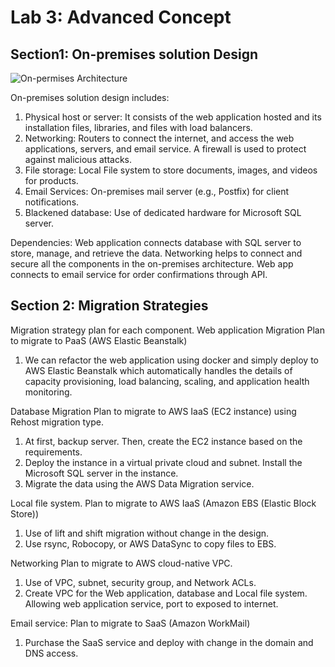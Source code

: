 # Lab 3: Advanced Concept
## Section1: On-premises solution Design

![On-permises Architecture](https://github.com/user-attachments/assets/6a1f9621-ae0d-45f3-a827-1d41044bb7ed)

On-premises solution design includes:
1. Physical host or server: It consists of the web application hosted and its installation files, libraries, and files with load balancers.
2. Networking: Routers to connect the internet, and access the web applications, servers, and email service. A firewall is  used to protect against malicious attacks.
3. File storage: Local File system to store documents, images, and videos for products.
4. Email Services: On-premises mail server (e.g., Postfix) for client notifications.
5. Blackened database: Use of dedicated hardware for Microsoft SQL server.

Dependencies:
Web application connects database with SQL server to store, manage, and retrieve the data.
Networking helps to connect and secure all the components in the on-premises architecture.
Web app connects to email service for order confirmations through API.


## Section 2: Migration Strategies
Migration strategy plan for each component.
Web application Migration
Plan to migrate to PaaS (AWS Elastic Beanstalk)
1. We can refactor the web application using docker and simply deploy to AWS Elastic Beanstalk which automatically handles 
the details of capacity provisioning, load balancing, scaling, and application health monitoring.

Database Migration
Plan to migrate to AWS IaaS (EC2 instance) using Rehost migration type.
1. At first, backup server. Then, create the EC2 instance based on the requirements.
2. Deploy the instance in a virtual private cloud and subnet. Install the Microsoft SQL server in the instance.
3. Migrate the data using the AWS Data Migration service.


Local file system.
Plan to migrate to AWS IaaS (Amazon EBS (Elastic Block Store))
1. Use of lift and shift migration without change in the design.
2. Use rsync, Robocopy, or AWS DataSync to copy files to EBS.

Networking
Plan to migrate to AWS cloud-native VPC.
1. Use of VPC, subnet, security group, and Network ACLs.
2. Create VPC for the Web application, database and Local file system. Allowing web application service, port to exposed to internet.

Email service:
Plan to migrate to SaaS (Amazon WorkMail)
1. Purchase the SaaS service and deploy with change in the domain and DNS access.


